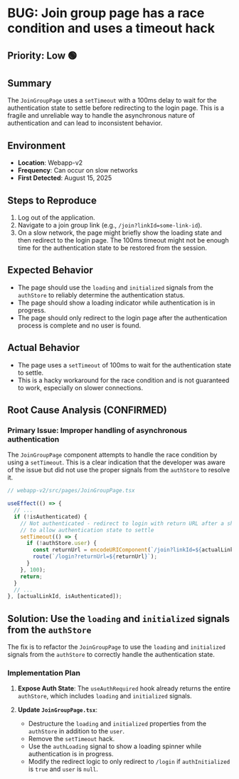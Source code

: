 # BUG: Join group page has a race condition and uses a timeout hack

## Priority: Low 🟢

## Summary
The `JoinGroupPage` uses a `setTimeout` with a 100ms delay to wait for the authentication state to settle before redirecting to the login page. This is a fragile and unreliable way to handle the asynchronous nature of authentication and can lead to inconsistent behavior.

## Environment
- **Location**: Webapp-v2
- **Frequency**: Can occur on slow networks
- **First Detected**: August 15, 2025

## Steps to Reproduce
1.  Log out of the application.
2.  Navigate to a join group link (e.g., `/join?linkId=some-link-id`).
3.  On a slow network, the page might briefly show the loading state and then redirect to the login page. The 100ms timeout might not be enough time for the authentication state to be restored from the session.

## Expected Behavior
- The page should use the `loading` and `initialized` signals from the `authStore` to reliably determine the authentication status.
- The page should show a loading indicator while authentication is in progress.
- The page should only redirect to the login page after the authentication process is complete and no user is found.

## Actual Behavior
- The page uses a `setTimeout` of 100ms to wait for the authentication state to settle.
- This is a hacky workaround for the race condition and is not guaranteed to work, especially on slower connections.

## Root Cause Analysis (CONFIRMED)

### Primary Issue: Improper handling of asynchronous authentication
The `JoinGroupPage` component attempts to handle the race condition by using a `setTimeout`. This is a clear indication that the developer was aware of the issue but did not use the proper signals from the `authStore` to resolve it.

```typescript
// webapp-v2/src/pages/JoinGroupPage.tsx

useEffect(() => {
  // ...
  if (!isAuthenticated) {
    // Not authenticated - redirect to login with return URL after a short delay
    // to allow authentication state to settle
    setTimeout(() => {
      if (!authStore.user) {
        const returnUrl = encodeURIComponent(`/join?linkId=${actualLinkId}`);
        route(`/login?returnUrl=${returnUrl}`);
      }
    }, 100);
    return;
  }
  // ...
}, [actualLinkId, isAuthenticated]);
```

## Solution: Use the `loading` and `initialized` signals from the `authStore`

The fix is to refactor the `JoinGroupPage` to use the `loading` and `initialized` signals from the `authStore` to correctly handle the authentication state.

### Implementation Plan

1.  **Expose Auth State**: The `useAuthRequired` hook already returns the entire `authStore`, which includes `loading` and `initialized` signals.

2.  **Update `JoinGroupPage.tsx`**:
    -   Destructure the `loading` and `initialized` properties from the `authStore` in addition to the `user`.
    -   Remove the `setTimeout` hack.
    -   Use the `authLoading` signal to show a loading spinner while authentication is in progress.
    -   Modify the redirect logic to only redirect to `/login` if `authInitialized` is `true` and `user` is `null`.
